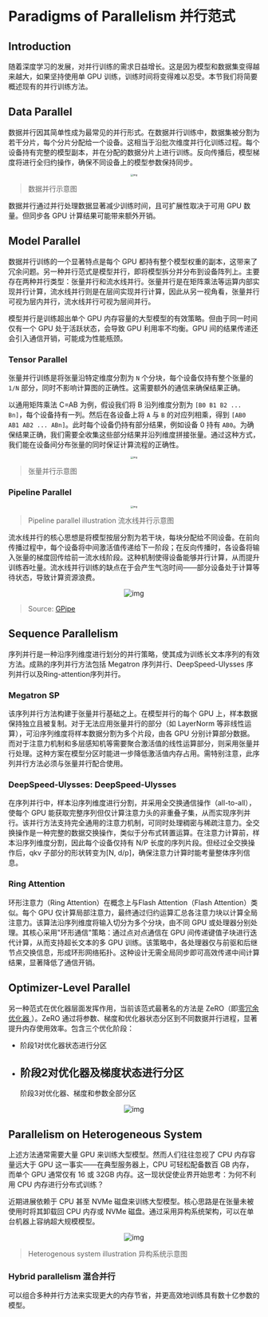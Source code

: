 # Paradigms of Parallelism 并行范式

## Introduction

随着深度学习的发展，对并行训练的需求日益增长。这是因为模型和数据集变得越来越大，如果坚持使用单 GPU 训练，训练时间将变得难以忍受。本节我们将简要概述现有的并行训练方法。

## Data Parallel

数据并行因其简单性成为最常见的并行形式。在数据并行训练中，数据集被分割为若干分片，每个分片分配给一个设备。这相当于沿批次维度并行化训练过程。每个设备持有完整的模型副本，并在分配的数据分片上进行训练。反向传播后，模型梯度将进行全归约操作，确保不同设备上的模型参数保持同步。

<div align="center">
  <img src="https://s2.loli.net/2022/01/28/WSAensMqjwHdOlR.png" alt="img" style="zoom:33%;" />
</div>

>  数据并行示意图

数据并行通过并行处理数据显著减少训练时间，且可扩展性取决于可用 GPU 数量。但同步各 GPU 计算结果可能带来额外开销。

## Model Parallel

数据并行训练的一个显著特点是每个 GPU 都持有整个模型权重的副本，这带来了冗余问题。另一种并行范式是模型并行，即将模型拆分并分布到设备阵列上。主要存在两种并行类型：张量并行和流水线并行。张量并行是在矩阵乘法等运算内部实现并行计算，流水线并行则是在层间实现并行计算，因此从另一视角看，张量并行可视为层内并行，流水线并行可视为层间并行。

模型并行是训练超出单个 GPU 内存容量的大型模型的有效策略。但由于同一时间仅有一个 GPU 处于活跃状态，会导致 GPU 利用率不均衡。GPU 间的结果传递还会引入通信开销，可能成为性能瓶颈。

### Tensor Parallel

张量并行训练是将张量沿特定维度分割为 `N` 个分块，每个设备仅持有整个张量的 `1/N` 部分，同时不影响计算图的正确性。这需要额外的通信来确保结果正确。

以通用矩阵乘法 C=AB 为例，假设我们将 B 沿列维度分割为 `[B0 B1 B2 ... Bn]`，每个设备持有一列。然后在各设备上将 `A` 与 `B` 的对应列相乘，得到 `[AB0 AB1 AB2 ... ABn]`。此时每个设备仍持有部分结果，例如设备 0 持有 `AB0`。为确保结果正确，我们需要全收集这些部分结果并沿列维度拼接张量。通过这种方式，我们能在设备间分布张量的同时保证计算流程的正确性。

<div align="center">
  <img src="https://s2.loli.net/2022/01/28/2ZwyPDvXANW4tMG.png" alt="img" style="zoom:33%;" />
</div>

> 张量并行示意图



### Pipeline Parallel

<div align="center">
  <img src="https://s2.loli.net/2022/01/28/at3eDv7kKBusxbd.png" alt="img" style="zoom:33%;" />
</div>



> Pipeline parallel illustration
> 流水线并行示意图

流水线并行的核心思想是将模型按层分割为若干块，每块分配给不同设备。在前向传播过程中，每个设备将中间激活值传递给下一阶段；在反向传播时，各设备将输入张量的梯度回传给前一流水线阶段。这种机制使得设备能够并行计算，从而提升训练吞吐量。流水线并行训练的缺点在于会产生气泡时间——部分设备处于计算等待状态，导致计算资源浪费。

<div align="center">
  <img src="https://s2.loli.net/2022/01/28/sDNq51PS3Gxbw7F.png" alt="img" />
</div>



>  Source: [GPipe](https://arxiv.org/abs/1811.06965)

## Sequence Parallelism

序列并行是一种沿序列维度进行划分的并行策略，使其成为训练长文本序列的有效方法。成熟的序列并行方法包括 Megatron 序列并行、DeepSpeed-Ulysses 序列并行以及Ring-attention序列并行。

### Megatron SP

该序列并行方法构建于张量并行基础之上。在模型并行的每个 GPU 上，样本数据保持独立且被复制。对于无法应用张量并行的部分（如 LayerNorm 等非线性运算），可沿序列维度将样本数据分割为多个片段，由各 GPU 分别计算部分数据。而对于注意力机制和多层感知机等需要聚合激活值的线性运算部分，则采用张量并行处理。这种方案在模型分区时能进一步降低激活值内存占用。需特别注意，此序列并行方法必须与张量并行配合使用。

### DeepSpeed-Ulysses: DeepSpeed-Ulysses

在序列并行中，样本沿序列维度进行分割，并采用全交换通信操作（all-to-all），使每个 GPU 能获取完整序列但仅计算注意力头的非重叠子集，从而实现序列并行。该并行方法支持完全通用的注意力机制，可同时处理稠密与稀疏注意力。全交换操作是一种完整的数据交换操作，类似于分布式转置运算。在注意力计算前，样本沿序列维度分割，因此每个设备仅持有 N/P 长度的序列片段。但经过全交换操作后，qkv 子部分的形状转变为[N, d/p]，确保注意力计算时能考量整体序列信息。

### Ring Attention


环形注意力（Ring Attention）在概念上与Flash Attention（Flash Attention）类似。每个 GPU 仅计算局部注意力，最终通过归约运算汇总各注意力块以计算全局注意力。该算法沿序列维度将输入切分为多个分块，由不同 GPU 或处理器分别处理。其核心采用"环形通信"策略：通过点对点通信在 GPU 间传递键值子块进行迭代计算，从而支持超长文本的多 GPU 训练。该策略中，各处理器仅与前驱和后继节点交换信息，形成环形网络拓扑。这种设计无需全局同步即可高效传递中间计算结果，显著降低了通信开销。

## Optimizer-Level Parallel

另一种范式在优化器层面发挥作用，当前该范式最著名的方法是 ZeRO（即[零冗余优化器 ](https://arxiv.org/abs/1910.02054)）。ZeRO 通过将参数、梯度和优化器状态分区到不同数据并行进程，显著提升内存使用效率。包含三个优化阶段：

- 阶段1对优化器状态进行分区

- 阶段2对优化器及梯度状态进行分区
  -
  阶段3对优化器、梯度和参数全部分区

<div align="center">
  <img src="https://huggingface.co/datasets/huggingface/documentation-images/resolve/main/parallelism-zero.png" alt="img" />
</div>

## Parallelism on Heterogeneous System

上述方法通常需要大量 GPU 来训练大型模型。然而人们往往忽视了 CPU 内存容量远大于 GPU 这一事实——在典型服务器上，CPU 可轻松配备数百 GB 内存，而单个 GPU 通常仅有 16 或 32GB 内存。这一现状促使业界开始思考：为何不利用 CPU 内存进行分布式训练？

近期进展依赖于 CPU 甚至 NVMe 磁盘来训练大型模型。核心思路是在张量未被使用时将其卸载回 CPU 内存或 NVMe 磁盘。通过采用异构系统架构，可以在单台机器上容纳超大规模模型。

<div align="center">
  <img src="https://s2.loli.net/2022/01/28/qLHD5lk97hXQdbv.png" alt="img" />
</div>

> Heterogenous system illustration
> 异构系统示意图

### Hybrid parallelism 混合并行

可以组合多种并行方法来实现更大的内存节省，并更高效地训练具有数十亿参数的模型。
